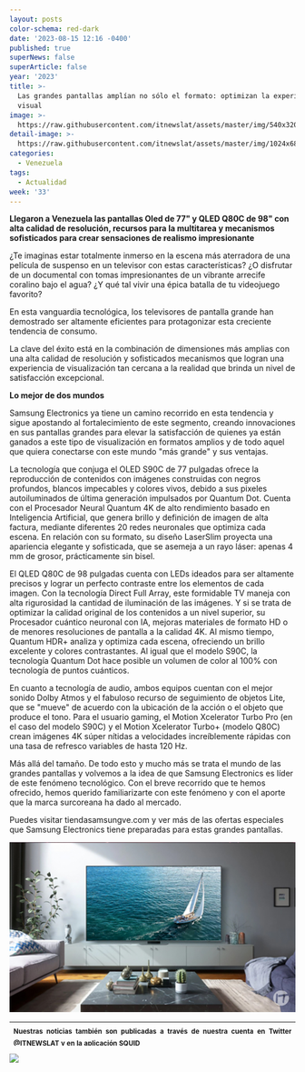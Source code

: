 ```yaml
---
layout: posts
color-schema: red-dark
date: '2023-08-15 12:16 -0400'
published: true
superNews: false
superArticle: false
year: '2023'
title: >-
  Las grandes pantallas amplían no sólo el formato: optimizan la experiencia
  visual
image: >-
  https://raw.githubusercontent.com/itnewslat/assets/master/img/540x320/Pantalla-Samsung-p.jpg
detail-image: >-
  https://raw.githubusercontent.com/itnewslat/assets/master/img/1024x680/Pantalla-Samsung-g.jpg
categories:
  - Venezuela
tags:
  - Actualidad
week: '33'
---
```

**Llegaron a Venezuela las pantallas Oled de 77" y QLED Q80C de 98" con alta calidad de resolución, recursos para la multitarea y mecanismos sofisticados para crear sensaciones de realismo impresionante**
 
¿Te imaginas estar totalmente inmerso en la escena más aterradora de una película de suspenso en un televisor con estas características? ¿O disfrutar de un documental con tomas impresionantes de un vibrante arrecife coralino bajo el agua? ¿Y qué tal vivir una épica batalla de tu videojuego favorito?

En esta vanguardia tecnológica, los televisores de pantalla grande han demostrado ser altamente eficientes para protagonizar esta creciente tendencia de consumo.

La clave del éxito está en la combinación de dimensiones más amplias con una alta calidad de resolución y sofisticados mecanismos que logran una experiencia de visualización tan cercana a la realidad que brinda un nivel de satisfacción excepcional.

**Lo mejor de dos mundos**

Samsung Electronics ya tiene un camino recorrido en esta tendencia y sigue apostando al fortalecimiento de este segmento, creando innovaciones en sus pantallas grandes para elevar la satisfacción de quienes ya están ganados a este tipo de visualización en formatos amplios y de todo aquel que quiera conectarse con este mundo "más grande" y sus ventajas. 

La tecnología que conjuga el OLED S90C de 77 pulgadas ofrece la reproducción de contenidos con imágenes construidas con negros profundos, blancos impecables y colores vivos, debido a sus pixeles autoiluminados de última generación impulsados por Quantum Dot.  Cuenta con el Procesador Neural Quantum 4K de alto rendimiento basado en Inteligencia Artificial, que genera brillo y definición de imagen de alta factura, mediante diferentes 20 redes neuronales que optimiza cada escena. En relación con su formato, su diseño LaserSlim proyecta una apariencia elegante y sofisticada, que se asemeja a un rayo láser:  apenas 4 mm de grosor, prácticamente sin bisel.  

El QLED Q80C de 98 pulgadas cuenta con LEDs ideados para ser altamente precisos y lograr un perfecto contraste entre los elementos de cada imagen.  Con la tecnología Direct Full Array, este formidable TV maneja con alta rigurosidad la cantidad de iluminación de las imágenes.  Y si se trata de optimizar la calidad original de los contenidos a un nivel superior, su Procesador cuántico neuronal con IA, mejoras materiales de formato HD o de menores resoluciones de pantalla a la calidad 4K. Al mismo tiempo, Quantum HDR+ analiza y optimiza cada escena, ofreciendo un brillo excelente y colores contrastantes.  Al igual que el modelo S90C, la tecnología Quantum Dot hace posible un volumen de color al 100% con tecnología de puntos cuánticos.

En cuanto a tecnología de audio, ambos equipos cuentan con el mejor sonido Dolby Atmos y el fabuloso recurso de seguimiento de objetos Lite, que se "mueve" de acuerdo con la ubicación de la acción o el objeto que produce el tono.   Para el usuario gaming, el Motion Xcelerator Turbo Pro (en el caso del modelo S90C) y el Motion Xcelerator Turbo+ (modelo Q80C) crean imágenes 4K súper nítidas a velocidades increíblemente rápidas con una tasa de refresco variables de hasta 120 Hz.

Más allá del tamaño. De todo esto y mucho más se trata el mundo de las grandes pantallas y volvemos a la idea de que  Samsung Electronics es líder de este fenómeno tecnológico.  Con el breve recorrido que te hemos ofrecido, hemos querido familiarizarte con este fenómeno y con el aporte que la marca surcoreana ha dado al mercado.  

Puedes visitar tiendasamsungve.com y ver más de las ofertas especiales que Samsung Electronics tiene preparadas para estas grandes pantallas. 

![](https://raw.githubusercontent.com/itnewslat/assets/master/img/540x320/Pantalla-Samsung-p.jpg)

<table style="height: 42px;" width="569">
<tbody>
<tr>
<td style="text-align: justify;"><sub><strong>Nuestras noticias también son publicadas a través de nuestra cuenta en Twitter <a href="https://twitter.com/itnewslat?lang=es">@ITNEWSLAT</a> y en la aplicación <a href="https://squidapp.co/en/">SQUID</a></strong></sub></td>
</tr>
</tbody>
</table>

<img src="https://tracker.metricool.com/c3po.jpg?hash=56f88a41e39ab42c063cc51676587a04"/>